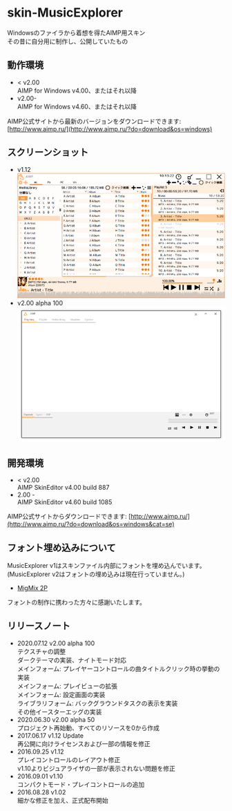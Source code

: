 # skin-MusicExplorer

Windowsのファイラから着想を得たAIMP用スキン  
その昔に自分用に制作し、公開していたもの  

## 動作環境

- < v2.00  
  AIMP for Windows v4.00、またはそれ以降  
- v2.00-  
  AIMP for Windows v4.60、またはそれ以降  

AIMP公式サイトから最新のバージョンをダウンロードできます: [http://www.aimp.ru/](http://www.aimp.ru/?do=download&os=windows)

## スクリーンショット

- v1.12  
  ![v1.12 screenshot](assets/Thumb.png)  
- v2.00 alpha 100  
  ![v2.00 alpha50 screenshot](assets/v2-thumbnail0.png)  

## 開発環境

- < v2.00  
  AIMP SkinEditor v4.00 build 887  
- 2.00 -  
  AIMP SkinEditor v4.60 build 1085  

AIMP公式サイトからダウンロードできます: [http://www.aimp.ru/](http://www.aimp.ru/?do=download&os=windows&cat=se)

## フォント埋め込みについて

MusicExplorer v1はスキンファイル内部にフォントを埋め込んでいます。  
(MusicExplorer v2はフォントの埋め込みは現在行っていません。)  

- [MigMix 2P](https://mix-mplus-ipa.osdn.jp/migmix/)

フォントの制作に携わった方々に感謝いたします。

## リリースノート

- 2020.07.12 v2.00 alpha 100  
    テクスチャの調整  
    ダークテーマの実装、ナイトモード対応  
    メインフォーム: プレイヤーコントロールの曲タイトルクリック時の挙動の実装  
    メインフォーム: プレイビューの拡張  
    メインフォーム: 設定画面の実装  
    ライブラリフォーム: バックグラウンドタスクの表示を実装  
    その他イースターエッグの実装  
- 2020.06.30 v2.00 alpha 50  
    プロジェクト再始動、すべてのリソースを0から作成
- 2017.06.17 v1.12 Update  
    再公開に向けライセンスおよび一部の情報を修正  
- 2016.09.25 v1.12  
    プレイコントロールのレイアウト修正  
    v1.10よりビジュアライザの一部が表示されない問題を修正  
- 2016.09.01 v1.10  
    コンパクトモード・プレイコントロールの追加  
- 2016.08.28 v1.02  
    細かな修正を加え、正式配布開始  
